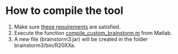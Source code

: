 # How to compile the tool

1. Make sure [these requirements](https://neuroimage.usc.edu/brainstorm/Tutorials/Scripting#How_to_compile_Brainstorm) are satisfied.
2. Execute the function [compile_custom_brainstorm.m](./compile_custom_brainstorm.m) from Matlab.
3. A new file (brainstorm3.jar) will be created in the folder brainstorm3/bin/R20XXa.
